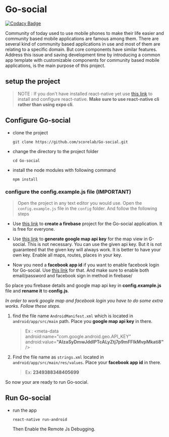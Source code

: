 # Go-social

[![Codacy Badge](https://api.codacy.com/project/badge/Grade/fbf9f8e1bb7b4d2cbb1ca569014ed45b)](https://app.codacy.com/app/shehand/Go-social?utm_source=github.com&utm_medium=referral&utm_content=shehand/Go-social&utm_campaign=Badge_Grade_Dashboard)

Community of today used to use mobile phones to make their life easier and community based mobile applications are famous among them. There are several kind of community based applications in use and most of them are relating to a specific domain. But core components have similar features. Address this issue and saving development time by introducing a common app template with customizable components for community based mobile applications, is the main purpose of this project.

## setup the project

> NOTE : If you don't have installed react-native yet use [this link](https://facebook.github.io/react-native/docs/getting-started) to install and configure react-native. **Make sure to use react-native cli rather than using expo cli**.


## Configure Go-social

*  clone the project

    `git clone https://github.com/scorelab/Go-social.git`

*  change the directory to the project folder

    `cd Go-social`

*  install the node modules with following command

    `npm install`
### configure the config.example.js file (IMPORTANT)

> Open the project in any text editor you would use. Open the `config.example.js` file in the `config` folder. And follow the following steps

*  Use [this link](https://console.firebase.google.com/u/0/) to **create a firebase** project for the Go-social application. It is free for everyone.

*  Use [this link](https://cloud.google.com/maps-platform/) to **generate google map api key** for the map view in G-social. This is not necessary. You can use the given api key. But it is not guaranteed that the given key will always work. It is better to have your own key. Enable all maps, routes, places in your key.

*  Now you need a **facebook app id** if you want to enable facebook login for Go-social. Use [this link](https://developers.facebook.com/) for that. And make sure to enable both email/password and facebook sign in method in firebase/

So place you firebase details and google map api key in **config.example.js** file and **rename it** to **config.js**.

*In order to work google map and facebook login you have to do some extra works. Follow these steps.*

1.  find the file name `AndroidManifest.xml` which is located in `android/app/src/main` path. Place you **google map api key** in there.

    > Ex : <meta-data
        android:name="com.google.android.geo.API_KEY"
        android:value=**"AIzaSyDmwJddIPTcALyZtj7p9mFFlkMvpMkati8"**/>
        
1.  Find the file name as `strings.xml` located in  `android/app/src/main/res/values`. Place your **facebook app id** in there.

    > Ex: <string name="facebook_app_id">**2349388348405699**</string>
        
So now your are ready to run Go-social.
## Run Go-social



*  run the app 

    `react-native run-android`
    
    Then Enable the Remote Js Debugging.

    
